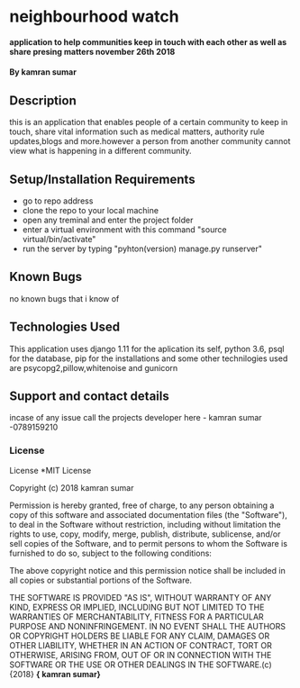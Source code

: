 # neighbourhood watch

#### application to help communities keep in touch with each other as well as share presing matters november 26th 2018

#### By **kamran sumar**

## Description

this is an application that enables people of a certain community to keep in touch, share vital information such as medical matters, authority rule updates,blogs and more.however a person from another community cannot view what is happening in a different community.

## Setup/Installation Requirements

- go to repo address
- clone the repo to your local machine
- open any treminal and enter the project folder
- enter a virtual environment with this command "source virtual/bin/activate"
- run the server by typing "pyhton(version) manage.py runserver"

## Known Bugs

no known bugs that i know of

## Technologies Used

This application uses django 1.11 for the aplication its self, python 3.6, psql for the database, pip for the installations and some other technilogies used are psycopg2,pillow,whitenoise and gunicorn

## Support and contact details

incase of any issue call the projects developer here - kamran sumar -0789159210

### License

License
\*MIT License

Copyright (c) 2018 kamran sumar

Permission is hereby granted, free of charge, to any person obtaining a copy of this software and associated documentation files (the "Software"), to deal in the Software without restriction, including without limitation the rights to use, copy, modify, merge, publish, distribute, sublicense, and/or sell copies of the Software, and to permit persons to whom the Software is furnished to do so, subject to the following conditions:

The above copyright notice and this permission notice shall be included in all copies or substantial portions of the Software.

THE SOFTWARE IS PROVIDED "AS IS", WITHOUT WARRANTY OF ANY KIND, EXPRESS OR IMPLIED, INCLUDING BUT NOT LIMITED TO THE WARRANTIES OF MERCHANTABILITY, FITNESS FOR A PARTICULAR PURPOSE AND NONINFRINGEMENT. IN NO EVENT SHALL THE AUTHORS OR COPYRIGHT HOLDERS BE LIABLE FOR ANY CLAIM, DAMAGES OR OTHER LIABILITY, WHETHER IN AN ACTION OF CONTRACT, TORT OR OTHERWISE, ARISING FROM, OUT OF OR IN CONNECTION WITH THE SOFTWARE OR THE USE OR OTHER DEALINGS IN THE SOFTWARE.(c) {2018} **{ kamran sumar}**
